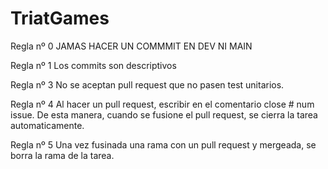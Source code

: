 # TriatGames

Regla nº 0
JAMAS HACER UN COMMMIT EN DEV NI MAIN

Regla nº 1
Los commits son descriptivos

Regla nº 3
No se aceptan pull request que no pasen test unitarios.

Regla nº 4
Al hacer un pull request, escribir en el comentario close # num issue. De esta manera, cuando se fusione el pull request, se cierra la tarea automaticamente.

Regla nº 5
Una vez fusinada una rama con un pull request y mergeada, se borra la rama de la tarea.


